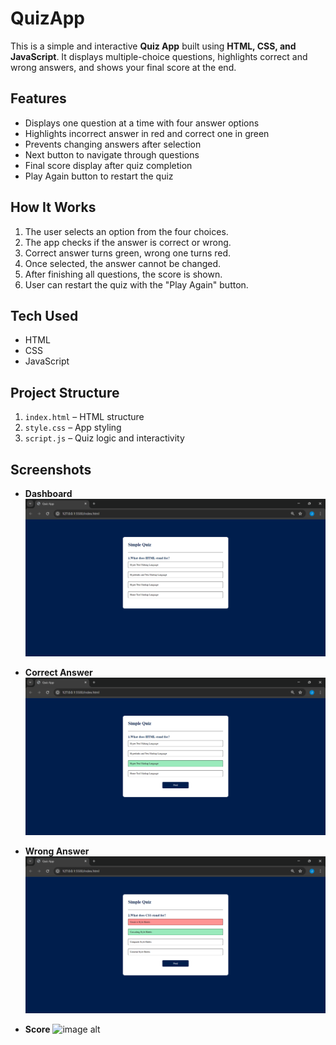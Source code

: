 # QuizApp

This is a simple and interactive **Quiz App** built using **HTML, CSS, and JavaScript**. It displays multiple-choice questions, highlights correct and wrong answers, and shows your final score at the end.

## Features

- Displays one question at a time with four answer options
- Highlights incorrect answer in red and correct one in green
- Prevents changing answers after selection
- Next button to navigate through questions
- Final score display after quiz completion
- Play Again button to restart the quiz

## How It Works

1. The user selects an option from the four choices.
2. The app checks if the answer is correct or wrong.
3. Correct answer turns green, wrong one turns red.
4. Once selected, the answer cannot be changed.
5. After finishing all questions, the score is shown.
6. User can restart the quiz with the "Play Again" button.

## Tech Used

- HTML  
- CSS 
- JavaScript

## Project Structure

1. `index.html` – HTML structure  
2. `style.css` – App styling  
3. `script.js` – Quiz logic and interactivity

## Screenshots

- **Dashboard**
![image alt](screenshots/1-Dashboard.png)
   
- **Correct Answer**
![image alt](screenshots/2-Correctanswer.png)
   
- **Wrong Answer**
![image alt](screenshots/3-Wronganswer.png)

- **Score**
![image alt](screenshots/3-Score.png)


